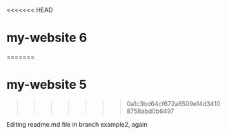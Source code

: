 <<<<<<< HEAD
# my-website 6
=======
# my-website 5
>>>>>>> 0a1c3bd64cf672a8509e14d34108758abd0b6497

Editing readme.md file in branch example2, again
